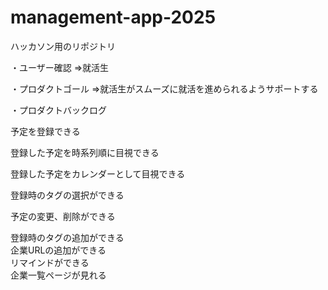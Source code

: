 # management-app-2025

ハッカソン用のリポジトリ

・ユーザー確認 ⇒就活生

・プロダクトゴール ⇒就活生がスムーズに就活を進められるようサポートする

・プロダクトバックログ　　

予定を登録できる  

登録した予定を時系列順に目視できる  

登録した予定をカレンダーとして目視できる  

登録時のタグの選択ができる  

予定の変更、削除ができる  


登録時のタグの追加ができる  
企業URLの追加ができる  
リマインドができる  
企業一覧ページが見れる  

